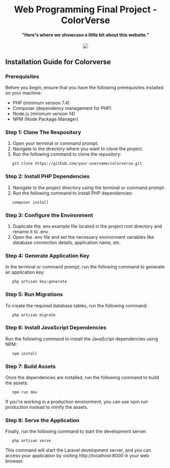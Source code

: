 <h1 align="center">
  <br>
  Web Programming Final Project - ColorVerse
  <br>
</h1>

<h4 align="center">"Here's where we showcase a little bit about this website."</h4>

<p align="center"> <img src=alt="preview"> </img> </p>

## Installation Guide for Colorverse
### Prerequisites
Before you begin, ensure that you have the following prerequisites installed on your machine:

- PHP (minimum version 7.4) <br>
- Composer (dependency management for PHP) <br>
- Node.js (minimum version 14) <br>
- NPM (Node Package Manager) <br>

### Step 1: Clone The Respository
1. Open your terminal or command prompt.
2. Navigate to the directory where you want to clone the project.
3. Run the following command to clone the repository: <br>
```<language>
   git clone https://github.com/your-username/colorverse.git
   ```

### Step 2: Install PHP Dependencies
1. Navigate to the project directory using the terminal or command prompt.
2. Run the following command to install PHP dependencies: <br>
```<language>
   composer install
   ```
### Step 3: Configure the Environment
1. Duplicate the .env.example file located in the project root directory and rename it to .env.
2. Open the .env file and set the necessary environment variables like database connection details, application name, etc.

### Step 4: Generate Application Key
In the terminal or command prompt, run the following command to generate an application key:
```<language>
   php artisan key:generate
   ```
### Step 5: Run Migrations
To create the required database tables, run the following command:
```<language>
   php artisan migrate
   ```
### Step 6: Install JavaScript Dependencies
Run the following command to install the JavaScript dependencies using NPM:
```<language>
   npm install
   ```
### Step 7: Build Assets
Once the dependencies are installed, run the following command to build the assets:
```<language>
   npm run dev
   ```
If you're working in a production environment, you can use npm run production instead to minify the assets.

### Step 8: Serve the Application
Finally, run the following command to start the development server:
```<language>
   php artisan serve
   ```
This command will start the Laravel development server, and you can access your application by visiting http://localhost:8000 in your web browser.
